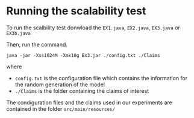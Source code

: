 # Running the scalability test

To run the scalbility test donwload the ```EX1.java```, ```EX2.java```, ```EX3.java``` or ```EX3b.java```

Then, run the command.

```java -jar -Xss1024M -Xmx10g Ex3.jar ./config.txt ./Claims```

where 

* ```config.txt``` is the configuration file which contains the information for the random generation of the model
* ```./Claims``` is the folder containing the claims of interest

The condiguration files and the claims used in our experiments are contained in the folder ```src/main/resources/```
